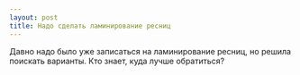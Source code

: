 ```yaml
---
layout: post 
title: Надо сделать ламинирование ресниц  
--- 
```

Давно надо было уже записаться на ламинирование ресниц, но решила поискать варианты. Кто знает, куда лучше обратиться?
